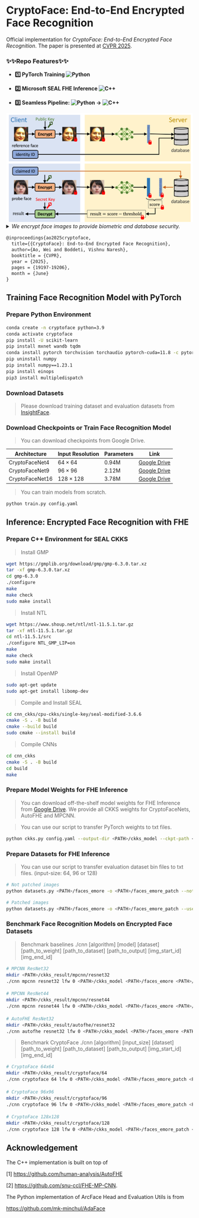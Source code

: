 # CryptoFace: End-to-End Encrypted Face Recognition

Official implementation for *CryptoFace: End-to-End Encrypted Face Recognition*. The paper is presented at [CVPR 2025](https://openaccess.thecvf.com/content/CVPR2025/papers/Ao_CryptoFace_End-to-End_Encrypted_Face_Recognition_CVPR_2025_paper.pdf).

### ✨✨Repo Features✨✨

- **1️⃣ PyTorch Training ![Python](https://img.shields.io/badge/PyTorch-Python-green)**

- **2️⃣ Microsoft SEAL FHE Inference ![C++](https://img.shields.io/badge/FHE-C++-red)**

- **3️⃣ Seamless Pipeline: ![Python](https://img.shields.io/badge/PyTorch-Python-green) → ![C++](https://img.shields.io/badge/FHE-C++-red)**

<img src="assets/cryptoface.png" style="zoom:130%;" />

<details>
<summary><i>We encrypt face images to provide biometric and database security.</i></summary>
Face recognition is central to many authentication, security, and personalized applications. Yet, it suffers from significant privacy risks, particularly arising from unauthorized access to sensitive biometric data. This paper introduces CryptoFace, the first end-to-end encrypted face recognition system with fully homomorphic encryption (FHE). It enables secure processing of facial data across all stages of a face-recognition process—feature extraction, storage, and matching—without exposing raw images or features. We introduce a mixture of shallow patch convolutional networks to support higher-dimensional tensors via patch-based processing while reducing the multiplicative depth and, thus, inference latency. Parallel FHE evaluation of these networks ensures near-resolution-independent latency. On standard face recognition benchmarks, CryptoFace significantly accelerates inference and increases verification accuracy compared to the state-of-the-art FHE neural networks adapted for face recognition. CryptoFace will facilitate secure face recognition systems requiring robust and provable security. 
</details>

```angular2html
@inproceedings{ao2025cryptoface,
  title={{CryptoFace}: End-to-End Encrypted Face Recognition},
  author={Ao, Wei and Boddeti, Vishnu Naresh},
  booktitle = {CVPR},
  year = {2025},
  pages = {19197-19206},
  month = {June}
}
```

## Training Face Recognition Model with PyTorch

### Prepare Python Environment

```bash
conda create -n cryptoface python=3.9
conda activate cryptoface
pip install -U scikit-learn
pip install mxnet wandb tqdm 
conda install pytorch torchvision torchaudio pytorch-cuda=11.8 -c pytorch -c nvidia
pip uninstall numpy
pip install numpy==1.23.1
pip install einops
pip3 install multipledispatch
```

### Download Datasets

> Please download training dataset and evaluation datasets from [InsightFace](https://github.com/deepinsight/insightface). 

### Download Checkpoints or Train Face Recognition Model  

> You can download checkpoints from Google Drive.  

| Architecture    | Input Resolution | Parameters | Link |
|-----------------|------------------|------------|------|
| CryptoFaceNet4  | $64\times64$     | 0.94M      |[Google Drive](https://drive.google.com/drive/folders/1oEA6Z5k7c54Hbrk4HC8dhKjyzGFyDejA?usp=sharing) |
| CryptoFaceNet9  | $96\times96$     | 2.12M      |[Google Drive](https://drive.google.com/drive/folders/1Mst2GjCmEAlwk9razBxH1pgY-9gb90-h?usp=sharing) |
| CryptoFaceNet16 | $128\times128$   | 3.78M      | [Google Drive](https://drive.google.com/drive/folders/1WtU58I48ymCFP_4S1mmiBe0dt5FjHzdU?usp=sharing) |

> You can train models from scratch.  

```bash
python train.py config.yaml
```

## Inference: Encrypted Face Recognition with FHE

### Prepare C++ Environment for SEAL CKKS

> Install GMP

```bash
wget https://gmplib.org/download/gmp/gmp-6.3.0.tar.xz
tar -xf gmp-6.3.0.tar.xz
cd gmp-6.3.0
./configure
make
make check
sudo make install
```

> Install NTL

```bash
wget https://www.shoup.net/ntl/ntl-11.5.1.tar.gz
tar -xf ntl-11.5.1.tar.gz
cd ntl-11.5.1/src
./configure NTL_GMP_LIP=on
make
make check
sudo make install
```

> Install OpenMP 

```bash
sudo apt-get update
sudo apt-get install libomp-dev
```

> Compile and Install SEAL 

```bash
cd cnn_ckks/cpu-ckks/single-key/seal-modified-3.6.6
cmake -S . -B build
cmake --build build
sudo cmake --install build
```

> Compile CNNs 

```bash
cd cnn_ckks
cmake -S . -B build
cd build
make
```

### Prepare Model Weights for FHE Inference

> You can download off-the-shelf model weights for FHE Inference from [Google Drive](https://drive.google.com/drive/folders/1WAt7TFIf1UgbE-sFzYsspXIu8JGr7quD?usp=sharing). We provide all CKKS weights for CryptoFaceNets, AutoFHE and MPCNN. 

> You can use our script to transfer PyTorch weights to txt files.

```bash
python ckks.py config.yaml --output-dir <PATH>/ckks_model --ckpt-path <PATH>/model.ckpt
```

### Prepare Datasets for FHE Inference

> You can use our script to transfer evaluation dataset bin files to txt files. (input-size: 64, 96 or 128)

```bash
# Not patched images 
python datasets.py <PATH>/faces_emore -o <PATH>/faces_emore_patch --not-use-patch --input-size 64
``` 

```bash
# Patched images
python datasets.py <PATH>/faces_emore -o <PATH>/faces_emore_patch --use-patch --input-size 64
``` 


### Benchmark Face Recognition Models on Encrypted Face Datasets

> Benchmark baselines
./cnn [algorithm] [model] [dataset] [path_to_weight] [path_to_dataset] [path_to_output] [img_start_id] [img_end_id]

```bash
# MPCNN ResNet32 
mkdir <PATH>/ckks_result/mpcnn/resnet32
./cnn mpcnn resnet32 lfw 0 <PATH>/ckks_model <PATH>/faces_emore <PATH>/ckks_result 0 1

# MPCNN ResNet44
mkdir <PATH>/ckks_result/mpcnn/resnet44
./cnn mpcnn resnet44 lfw 0 <PATH>/ckks_model <PATH>/faces_emore <PATH>/ckks_result 0 1

# AutoFHE ResNet32
mkdir <PATH>/ckks_result/autofhe/resnet32
./cnn autofhe resnet32 lfw 0 <PATH>/ckks_model <PATH>/faces_emore <PATH>/ckks_result 0 1
```

> Benchmark CryptoFace
./cnn [algorithm] [input_size] [dataset] [path_to_weight] [path_to_dataset] [path_to_output] [img_start_id] [img_end_id]

```bash
# CryptoFace 64x64
mkdir <PATH>/ckks_result/cryptoface/64
./cnn cryptoface 64 lfw 0 <PATH>/ckks_model <PATH>/faces_emore_patch <PATH>/ckks_result 0 1

# CryptoFace 96x96
mkdir <PATH>/ckks_result/cryptoface/96
./cnn cryptoface 96 lfw 0 <PATH>/ckks_model <PATH>/faces_emore_patch <PATH>/ckks_result 0 1

# CryptoFace 128x128
mkdir <PATH>/ckks_result/cryptoface/128
./cnn cryptoface 128 lfw 0 <PATH>/ckks_model <PATH>/faces_emore_patch <PATH>/ckks_result 0 1
```

## Acknowledgement

The C++ implementation is built on top of 

[1] https://github.com/human-analysis/AutoFHE 

[2] https://github.com/snu-ccl/FHE-MP-CNN. 

The Python implementation of ArcFace Head and Evaluation Utils is from 

https://github.com/mk-minchul/AdaFace 
